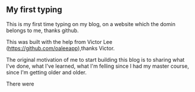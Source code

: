 ## My first typing

This is my first time typing on my blog, on a website which the domin belongs to me, thanks github.

This was built with the help from Victor Lee (https://github.com/oaleeapp),thanks Victor.

The original motivation of me to start building this blog is to sharing what I've done, what I've learned, what I'm felling since I had my master course, since I'm getting older and older. 

There were
